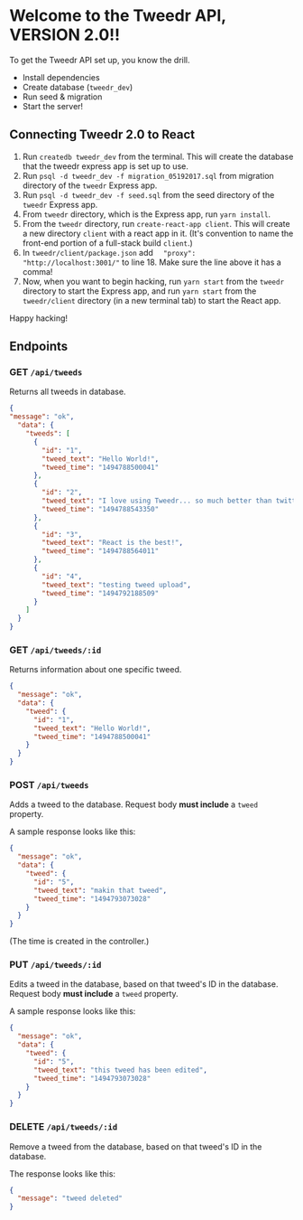 # Welcome to the Tweedr API, VERSION 2.0!!

To get the Tweedr API set up, you know the drill.

- Install dependencies
- Create database (`tweedr_dev`)
- Run seed & migration
- Start the server!

## Connecting Tweedr 2.0 to React

1. Run `createdb tweedr_dev` from the terminal. This will create the database that the tweedr express app is set up to use.
2. Run `psql -d tweedr_dev -f migration_05192017.sql` from migration directory of the `tweedr` Express app.
3. Run `psql -d tweedr_dev -f seed.sql` from the seed directory of the `tweedr` Express app.
4. From `tweedr` directory, which is the Express app, run `yarn install`.
5. From the `tweedr` directory, run `create-react-app client`. This will create a new directory `client` with a react app in it. (It's convention to name the front-end portion of a full-stack build `client`.)
6. In `tweedr/client/package.json` add `  "proxy": "http://localhost:3001/"` to line 18. Make sure the line above it has a comma!
7. Now, when you want to begin hacking, run `yarn start` from the `tweedr` directory to start the Express app, and run `yarn start` from the `tweedr/client` directory (in a new terminal tab) to start the React app.

Happy hacking!

## Endpoints

### GET `/api/tweeds`

Returns all tweeds in database.

```json
{
"message": "ok",
  "data": {
    "tweeds": [
      {
        "id": "1",
        "tweed_text": "Hello World!",
        "tweed_time": "1494788500041"
      },
      {
        "id": "2",
        "tweed_text": "I love using Tweedr... so much better than twitter.",
        "tweed_time": "1494788543350"
      },
      {
        "id": "3",
        "tweed_text": "React is the best!",
        "tweed_time": "1494788564011"
      },
      {
        "id": "4",
        "tweed_text": "testing tweed upload",
        "tweed_time": "1494792188509"
      }
    ]
  }
}
```

### GET `/api/tweeds/:id`

Returns information about one specific tweed.

```json
{
  "message": "ok",
  "data": {
    "tweed": {
      "id": "1",
      "tweed_text": "Hello World!",
      "tweed_time": "1494788500041"
    }
  }
}
```

### POST `/api/tweeds`

Adds a tweed to the database. Request body **must include** a `tweed` property.

A sample response looks like this:

```json
{
  "message": "ok",
  "data": {
    "tweed": {
      "id": "5",
      "tweed_text": "makin that tweed",
      "tweed_time": "1494793073028"
    }
  }
}
```

(The time is created in the controller.)

### PUT `/api/tweeds/:id`

Edits a tweed in the database, based on that tweed's ID in the database. Request body **must include** a `tweed` property.

A sample response looks like this:

```json
{
  "message": "ok",
  "data": {
    "tweed": {
      "id": "5",
      "tweed_text": "this tweed has been edited",
      "tweed_time": "1494793073028"
    }
  }
}
```


### DELETE `/api/tweeds/:id`

Remove a tweed from the database, based on that tweed's ID in the database.

The response looks like this:

```json
{
  "message": "tweed deleted"
}
```
